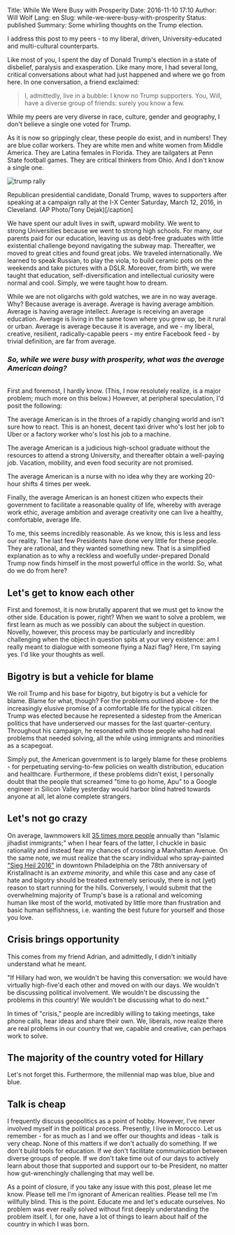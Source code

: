 Title: While We Were Busy with Prosperity
Date: 2016-11-10 17:10
Author: Will Wolf
Lang: en
Slug: while-we-were-busy-with-prosperity
Status: published
Summary: Some whirling thoughts on the Trump election.

I address this post to my peers - to my liberal, driven, University-educated and multi-cultural counterparts.

Like most of you, I spent the day of Donald Trump's election in a state of disbelief, paralysis and exasperation. Like many more, I had several long, critical conversations about what had just happened and where we go from here. In one conversation, a friend exclaimed:

> I, admittedly, live in a bubble: I know no Trump supporters. You, Will, have a diverse group of friends: surely you know a few.

While my peers are very diverse in race, culture, gender and geography, I don't believe a single one voted for Trump.

As it is now so grippingly clear, these people do exist, and in numbers! They are blue collar workers. They are white men and white women from Middle America. They are Latina females in Florida. They are tailgaters at Penn State football games. They are critical thinkers from Ohio. And I don't know a single one.

![trump rally]({static}/images/trump_rally.jpeg)

Republican presidential candidate, Donald Trump, waves to supporters after speaking at a campaign rally at the I-X Center Saturday, March 12, 2016, in Cleveland. (AP Photo/Tony Dejak)[/caption]

We have spent our adult lives in swift, upward mobility. We went to strong Universities because we went to strong high schools. For many, our parents paid for our education, leaving us as debt-free graduates with little existential challenge beyond navigating the subway map. Thereafter, we moved to great cities and found great jobs. We traveled internationally. We learned to speak Russian, to play the viola, to build ceramic pots on the weekends and take pictures with a DSLR. Moreover, from birth, we were taught that education, self-diversification and intellectual curiosity were normal and cool. Simply, we were taught how to dream.

While we are not oligarchs with gold watches, we are in no way average. Why? Because average is average. Average is having average ambition. Average is having average intellect. Average is receiving an average education. Average is living in the same town where you grew up, be it rural or urban. Average is average because it is average, and we - my liberal, creative, resilient, radically-capable peers - my entire Facebook feed - by trivial definition, are far from average.

### *So, while we were busy with prosperity, what was the average American doing?*
<br>
First and foremost, I hardly know. (This, I now resolutely realize, is a major problem; much more on this below.) However, at peripheral speculation, I'd posit the following:

The average American is in the throes of a rapidly changing world and isn't sure how to react. This is an honest, decent taxi driver who's lost her job to Uber or a factory worker who's lost his job to a machine.

The average American is a judicious high-school graduate without the resources to attend a strong University, and thereafter obtain a well-paying job. Vacation, mobility, and even food security are not promised.

The average American is a nurse with no idea why they are working 20-hour shifts 4 times per week.

Finally, the average American is an honest citizen who expects their government to facilitate a reasonable quality of life, whereby with average work ethic, average ambition and average creativity one can live a healthy, comfortable, average life.

To me, this seems incredibly reasonable. As we know, this is less and less our reality. The last few Presidents have done very little for these people. They are rational, and they wanted something new. That is a simplified explanation as to why a reckless and woefully under-prepared Donald Trump now finds himself in the most powerful office in the world. So, what do we do from here?

## Let's get to know each other

First and foremost, it is now brutally apparent that we must get to know the other side. Education is power, right? When we want to solve a problem, we first learn as much as we possibly can about the subject in question. Novelly, however, this process may be particularly and incredibly challenging when the object in question spits at your very existence: am I really meant to dialogue with someone flying a Nazi flag? Here, I'm saying yes. I'd like your thoughts as well.

## Bigotry is but a vehicle for blame

We roil Trump and his base for bigotry, but bigotry is but a vehicle for blame. Blame for what, though? For the problems outlined above - for the increasingly elusive promise of a comfortable life for the typical citizen. Trump was elected because he represented a sidestep from the American politics that have underserved our masses for the last quarter-century. Throughout his campaign, he resonated with those people who had real problems that needed solving, all the while using immigrants and minorities as a scapegoat.

Simply put, the American government is to largely blame for these problems - for perpetuating serving-to-few policies on wealth distribution, education and healthcare. Furthermore, if these problems didn't exist, I personally doubt that the people that screamed "time to go home, Apu" to a Google engineer in Silicon Valley yesterday would harbor blind hatred towards anyone at all, let alone complete strangers.  

## Let's not go crazy

On average, lawnmowers kill [35 times more people](https://s22.postimg.org/xinxs3q01/Screen_Shot_2016_11_10_at_4_25_16_PM.png) annually than "Islamic jihadist immigrants;" when I hear fears of the latter, I chuckle in basic rationality and instead fear my chances of crossing a Manhattan Avenue. On the same note, we must realize that the scary individual who spray-painted ["Sieg Heil 2016"](http://www.philly.com/philly/blogs/clout/400560361.html) in downtown Philadelphia on the 78th anniversary of Kristallnacht is an *extreme minority*, and while this case and any case of hate and bigotry should be treated extremely seriously, there is not (yet) reason to start running for the hills. Conversely, I would submit that the overwhelming majority of Trump's base is a rational and welcoming human like most of the world, motivated by little more than frustration and basic human selfishness, i.e. wanting the best future for yourself and those you love.

## Crisis brings opportunity

This comes from my friend Adrian, and admittedly, I didn't initially understand what he meant.

"If Hillary had won, we wouldn't be having this conversation: we would have virtually high-five'd each other and moved on with our days. We wouldn't be discussing political involvement. We wouldn't be discussing the problems in this country! We wouldn't be discussing what to do next."

In times of "crisis," people are incredibly willing to taking meetings, take phone calls, hear ideas and share their own. We, liberals, now realize there are real problems in our country that we, capable and creative, can perhaps work to solve.

## The majority of the country voted for Hillary

Let's not forget this. Furthermore, the millennial map was blue, blue and blue.

## Talk is cheap

I frequently discuss geopolitics as a point of hobby. However, I've never involved myself in the political process. Presently, I live in Morocco. Let us remember - for as much as I and we offer our thoughts and ideas - talk is very cheap. None of this matters if we don't actually do something. If we don't build tools for education. If we don't facilitate communication between diverse groups of people. If we don't take time out of our days to actively learn about those that supported and support our to-be President, no matter how gut-wrenchingly challenging that may well be.

As a point of closure, if you take any issue with this post, please let me know. Please tell me I'm ignorant of American realities. Please tell me I'm willfully blind. This is the point. Educate me and let's educate ourselves. No problem was ever really solved without first deeply understanding the problem itself. I, for one, have a lot of things to learn about half of the country in which I was born.
